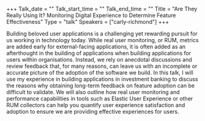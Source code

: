 +++
Talk_date = ""
Talk_start_time = ""
Talk_end_time = ""
Title = "Are They Really Using It? Monitoring Digital Experience to Determine Feature Effectiveness"
Type = "talk"
Speakers = ["carly-richmond"]
+++

Building beloved user applications is a challenging yet rewarding pursuit for us working in technology today. While real user monitoring, or RUM, metrics are added early for external-facing applications, it is often added as an afterthought in the building of applications when building applications for users within organisations. Instead, we rely on anecdotal discussions and review feedback that, for many reasons, can leave us with an incomplete or accurate picture of the adoption of the software we build. In this talk, I will use my experience in building applications in investment banking to discuss the reasons why obtaining long-term feedback on feature adoption can be difficult to validate. We will also outline how real user monitoring and performance capabilities in tools such as Elastic User Experience or other RUM collectors can help you quantify user experience satisfaction and adoption to ensure we are providing effective experiences for users.
